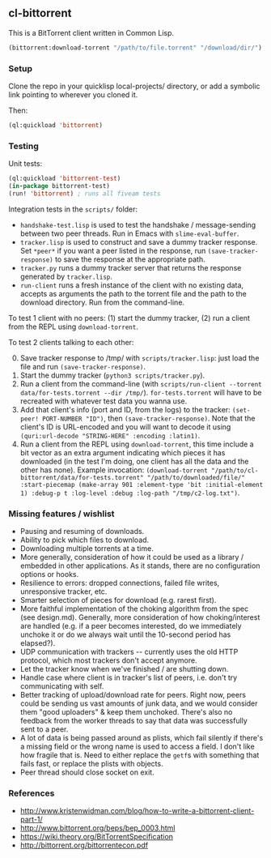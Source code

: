 ## cl-bittorrent
This is a BitTorrent client written in Common Lisp.

```lisp
(bittorrent:download-torrent "/path/to/file.torrent" "/download/dir/")
```

### Setup
Clone the repo in your quicklisp local-projects/ directory, or add a symbolic link pointing to wherever you cloned it.

Then:

```lisp
(ql:quickload 'bittorrent)
```

### Testing
Unit tests:

```lisp
(ql:quickload 'bittorrent-test)
(in-package bittorrent-test)
(run! 'bittorrent) ; runs all fiveam tests
```

Integration tests in the `scripts/` folder:

* `handshake-test.lisp` is used to test the handshake / message-sending between two peer threads. Run in Emacs with `slime-eval-buffer`.
* `tracker.lisp` is used to construct and save a dummy tracker response. Set `*peer*` if you want a peer listed in the response, run `(save-tracker-response)` to save the response at the appropriate path.
* `tracker.py` runs a dummy tracker server that returns the response generated by `tracker.lisp`.
* `run-client` runs a fresh instance of the client with no existing data, accepts as arguments the path to the torrent file and the path to the download directory. Run from the command-line.

To test 1 client with no peers: (1) start the dummy tracker, (2) run a client from the REPL using `download-torrent`.

To test 2 clients talking to each other:

0. Save tracker response to /tmp/ with `scripts/tracker.lisp`: just load the file and run `(save-tracker-response)`.
1. Start the dummy tracker (`python3 scripts/tracker.py`).
2. Run a client from the command-line (with `scripts/run-client --torrent data/for-tests.torrent --dir /tmp/`). `for-tests.torrent` will have to be recreated with whatever test data you wanna use.
3. Add that client's info (port and ID, from the logs) to the tracker: `(set-peer! PORT-NUMBER "ID")`, then `(save-tracker-response)`. Note that the client's ID is URL-encoded and you will want to decode it using `(quri:url-decode "STRING-HERE" :encoding :latin1)`.
4. Run a client from the REPL using `download-torrent`, this time include a bit vector as an extra argument indicating which pieces it has downloaded (in the test I'm doing, one client has all the data and the other has none). Example invocation: `(download-torrent "/path/to/cl-bittorrent/data/for-tests.torrent" "/path/to/downloaded/file/" :start-piecemap (make-array 901 :element-type 'bit :initial-element 1) :debug-p t :log-level :debug :log-path "/tmp/c2-log.txt")`.

### Missing features / wishlist
* Pausing and resuming of downloads.
* Ability to pick which files to download.
* Downloading multiple torrents at a time.
* More generally, consideration of how it could be used as a library / embedded in other applications. As it stands, there are no configuration options or hooks.
* Resilience to errors: dropped connections, failed file writes, unresponsive tracker, etc.
* Smarter selection of pieces for download (e.g. rarest first).
* More faithful implementation of the choking algorithm from the spec (see design.md). Generally, more consideration of how choking/interest are handled (e.g. if a peer becomes interested, do we immediately unchoke it or do we always wait until the 10-second period has elapsed?).
* UDP communication with trackers -- currently uses the old HTTP protocol, which most trackers don't accept anymore.
* Let the tracker know when we've finished / are shutting down.
* Handle case where client is in tracker's list of peers, i.e. don't try communicating with self.
* Better tracking of upload/download rate for peers. Right now, peers could be sending us vast amounts of junk data, and we would consider them "good uploaders" & keep them unchoked. There's also no feedback from the worker threads to say that data was successfully sent to a peer.
* A lot of data is being passed around as plists, which fail silently if there's a missing field or the wrong name is used to access a field. I don't like how fragile that is. Need to either replace the `getf`s with something that fails fast, or replace the plists with objects.
* Peer thread should close socket on exit.

### References
* <http://www.kristenwidman.com/blog/how-to-write-a-bittorrent-client-part-1/>
* <http://www.bittorrent.org/beps/bep_0003.html>
* <https://wiki.theory.org/BitTorrentSpecification>
* <http://bittorrent.org/bittorrentecon.pdf>